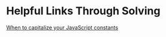 # Helpful Links Through Solving

[When to capitalize your JavaScript constants]("https://www.freecodecamp.org/news/when-to-capitalize-your-javascript-constants-4fabc0a4a4c4/)

